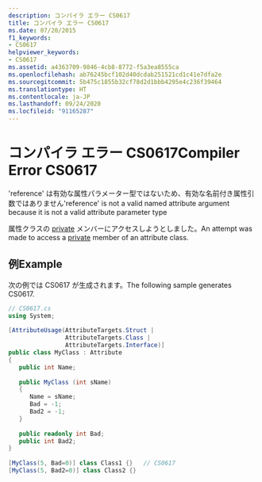 ```yaml
---
description: コンパイラ エラー CS0617
title: コンパイラ エラー CS0617
ms.date: 07/20/2015
f1_keywords:
- CS0617
helpviewer_keywords:
- CS0617
ms.assetid: a4363709-9846-4cb8-8772-f5a3ea8555ca
ms.openlocfilehash: ab76245bcf102d40dcdab251521cd1c41e7dfa2e
ms.sourcegitcommit: 5b475c1855b32cf78d2d1bbb4295e4c236f39464
ms.translationtype: HT
ms.contentlocale: ja-JP
ms.lasthandoff: 09/24/2020
ms.locfileid: "91165287"
---
```

# <a name="compiler-error-cs0617"></a><span data-ttu-id="d6a45-103">コンパイラ エラー CS0617</span><span class="sxs-lookup"><span data-stu-id="d6a45-103">Compiler Error CS0617</span></span>

<span data-ttu-id="d6a45-104">'reference' は有効な属性パラメーター型ではないため、有効な名前付き属性引数ではありません</span><span class="sxs-lookup"><span data-stu-id="d6a45-104">'reference' is not a valid named attribute argument because it is not a valid attribute parameter type</span></span>  
  
 <span data-ttu-id="d6a45-105">属性クラスの [private](../language-reference/keywords/private.md) メンバーにアクセスしようとしました。</span><span class="sxs-lookup"><span data-stu-id="d6a45-105">An attempt was made to access a [private](../language-reference/keywords/private.md) member of an attribute class.</span></span>  
  
## <a name="example"></a><span data-ttu-id="d6a45-106">例</span><span class="sxs-lookup"><span data-stu-id="d6a45-106">Example</span></span>  

 <span data-ttu-id="d6a45-107">次の例では CS0617 が生成されます。</span><span class="sxs-lookup"><span data-stu-id="d6a45-107">The following sample generates CS0617.</span></span>  
  
```csharp  
// CS0617.cs  
using System;  
  
[AttributeUsage(AttributeTargets.Struct |
                AttributeTargets.Class |  
                AttributeTargets.Interface)]  
public class MyClass : Attribute  
{  
   public int Name;  
  
   public MyClass (int sName)  
   {  
      Name = sName;  
      Bad = -1;  
      Bad2 = -1;  
   }  
  
   public readonly int Bad;  
   public int Bad2;  
}  
  
[MyClass(5, Bad=0)] class Class1 {}   // CS0617  
[MyClass(5, Bad2=0)] class Class2 {}  
```
